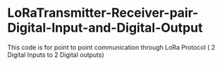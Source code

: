 # LoRaTransmitter-Receiver-pair-Digital-Input-and-Digital-Output
This code is for point to point communication through LoRa Protocol ( 2 Digital Inputs to 2 Digital outputs)
